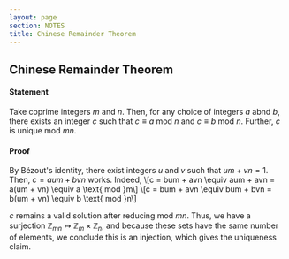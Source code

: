 ```yaml
---
layout: page
section: NOTES
title: Chinese Remainder Theorem
---
```


## Chinese Remainder Theorem

#### Statement
Take coprime integers $m$ and $n$. Then, for any choice of integers $a$ abnd $b$, there exists an integer $c$ such that $c \equiv a \text{ mod } n$ and $c \equiv b \text{ mod } n$. Further, $c$ is unique mod $mn$.

#### Proof
By Bézout's identity, there exist integers $u$ and $v$ such that $um + vn = 1$. Then, $c = aum + bvn$ works. Indeed,
\\[c = bum + avn \equiv aum + avn = a(um + vn) \equiv a \text{ mod }m\\]
\\[c = bum + avn \equiv bum + bvn = b(um + vn) \equiv b \text{ mod }n\\]

$c$ remains a valid solution after reducing mod $mn$. Thus, we have a surjection $\mathbb{Z}_{mn} \mapsto \mathbb{Z}_m \times \mathbb{Z}_n$, and because these sets have the same number of elements, we conclude this is an injection, which gives the uniqueness claim.